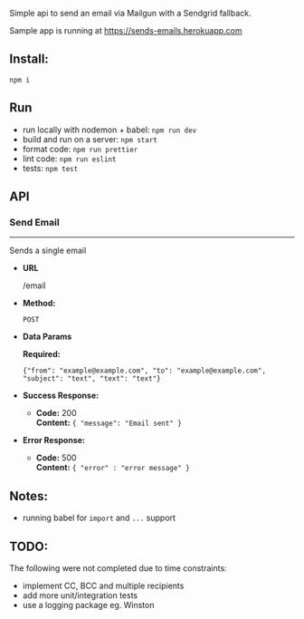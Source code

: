 Simple api to send an email via Mailgun with a Sendgrid fallback.

Sample app is running at https://sends-emails.herokuapp.com

## Install:
`npm i`
## Run
- run locally with nodemon + babel: `npm run dev`
- build and run on a server: `npm start`
- format code: `npm run prettier`
- lint code: `npm run eslint`
- tests: `npm test`

## API
### Send Email
----
  Sends a single email

* **URL**

  /email

* **Method:**

  `POST`
  
* **Data Params**

   **Required:**
 
   `{"from": "example@example.com", "to": "example@example.com", "subject": "text", "text": "text"}`

* **Success Response:**

  * **Code:** 200 <br />
    **Content:** `{ "message": "Email sent" }`
 
* **Error Response:**

  * **Code:** 500 <br />
    **Content:** `{ "error" : "error message" }`

## Notes:
- running babel for `import` and `...` support

## TODO:
The following were not completed due to time constraints:
- implement CC, BCC and multiple recipients
- add more unit/integration tests
- use a logging package eg. Winston
